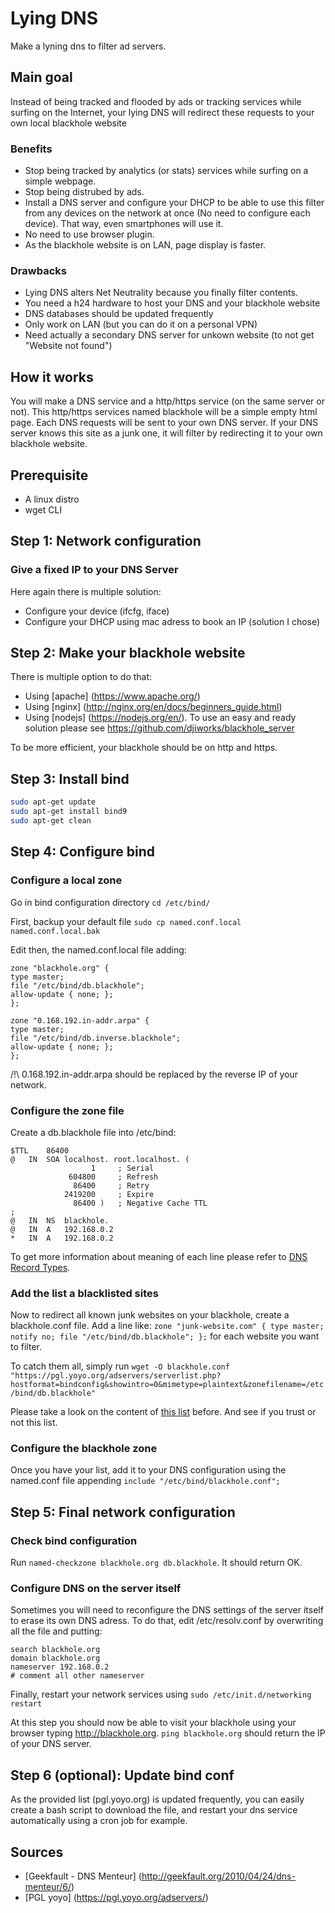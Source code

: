 # Lying DNS
Make a lyning dns to filter ad servers.

## Main goal
Instead of being tracked and flooded by ads or tracking services while surfing on the Internet, your lying DNS will redirect these requests to your own local blackhole website

### Benefits
- Stop being tracked by analytics (or stats) services while surfing on a simple webpage.
- Stop being distrubed by ads.
- Install a DNS server and configure your DHCP to be able to use this filter from any devices on the network at once (No need to configure each device). That way, even smartphones will use it.
- No need to use browser plugin.
- As the blackhole website is on LAN, page display is faster.

### Drawbacks
- Lying DNS alters Net Neutrality because you finally filter contents.
- You need a h24 hardware to host your DNS and your blackhole website
- DNS databases should be updated frequently
- Only work on LAN (but you can do it on a personal VPN)
- Need actually a secondary DNS server for unkown website (to not get "Website not found")

## How it works
You will make a DNS service and a http/https service (on the same server or not). This http/https services named blackhole will be a simple empty html page.
Each DNS requests will be sent to your own DNS server. If your DNS server knows this site as a junk one, it will filter by redirecting it to your own blackhole website.

## Prerequisite
- A linux distro
- wget CLI

## Step 1: Network configuration
### Give a fixed IP to your DNS Server
Here again there is multiple solution:
- Configure your device (ifcfg, iface)
- Configure your DHCP using mac adress to book an IP (solution I chose)

## Step 2: Make your blackhole website
There is multiple option to do that:
- Using [apache] (https://www.apache.org/)
- Using [nginx] (http://nginx.org/en/docs/beginners_guide.html)
- Using [nodejs] (https://nodejs.org/en/). To use an easy and ready solution please see https://github.com/djiworks/blackhole_server

To be more efficient, your blackhole should be on http and https.

## Step 3: Install bind
```bash 
sudo apt-get update
sudo apt-get install bind9
sudo apt-get clean
```

## Step 4: Configure bind
### Configure a local zone
Go in bind configuration directory `cd /etc/bind/`

First, backup your default file `sudo cp named.conf.local named.conf.local.bak`

Edit then, the named.conf.local file adding:
```
zone "blackhole.org" {
type master;
file "/etc/bind/db.blackhole";
allow-update { none; };
};

zone "0.168.192.in-addr.arpa" {
type master;
file "/etc/bind/db.inverse.blackhole";
allow-update { none; };
};
```
/!\ 0.168.192.in-addr.arpa should be replaced by the reverse IP of your network.

### Configure the zone file

Create a db.blackhole file into /etc/bind:
```
$TTL	86400
@	IN	SOA	localhost. root.localhost. (
			      1		; Serial
			 604800		; Refresh
			  86400		; Retry
			2419200		; Expire
			  86400 )	; Negative Cache TTL
;
@	IN	NS	blackhole.
@	IN	A	192.168.0.2
*	IN	A	192.168.0.2
```
To get more information about meaning of each line please refer to [DNS Record Types](https://help.ubuntu.com/community/BIND9ServerHowto).

### Add the list a blacklisted sites
Now to redirect all known junk websites on your blackhole, create a blackhole.conf file.
Add a line like: `zone "junk-website.com" { type master; notify no; file "/etc/bind/db.blackhole"; };` for each website you want to filter.

To catch them all, simply run `wget -O blackhole.conf "https://pgl.yoyo.org/adservers/serverlist.php?hostformat=bindconfig&showintro=0&mimetype=plaintext&zonefilename=/etc/bind/db.blackhole"`

Please take a look on the content of [this list](https://pgl.yoyo.org/adservers/serverlist.php?hostformat=bindconfig&showintro=0&mimetype=plaintext&zonefilename=/etc/bind/db.blackhole) before. And see if you trust or not this list.

### Configure the blackhole zone
Once you have your list, add it to your DNS configuration using the named.conf file appending `include "/etc/bind/blackhole.conf";`

## Step 5: Final network configuration
### Check bind configuration
Run `named-checkzone blackhole.org db.blackhole`. It should return OK.

### Configure DNS on the server itself
Sometimes you will need to reconfigure the DNS settings of the server itself to erase its own DNS adress.
To do that, edit /etc/resolv.conf by overwriting all the file and putting:
```
search blackhole.org
domain blackhole.org
nameserver 192.168.0.2
# comment all other nameserver
```
Finally, restart your network services using `sudo /etc/init.d/networking restart`

At this step you should now be able to visit your blackhole using your browser typing http://blackhole.org.
`ping blackhole.org` should return the IP of your DNS server.

## Step 6 (optional): Update bind conf
As the provided list (pgl.yoyo.org) is updated frequently, you can easily create a bash script to download the file, and restart your dns service automatically using a cron job for example.

## Sources
- [Geekfault - DNS Menteur] (http://geekfault.org/2010/04/24/dns-menteur/6/)
- [PGL yoyo] (https://pgl.yoyo.org/adservers/)
